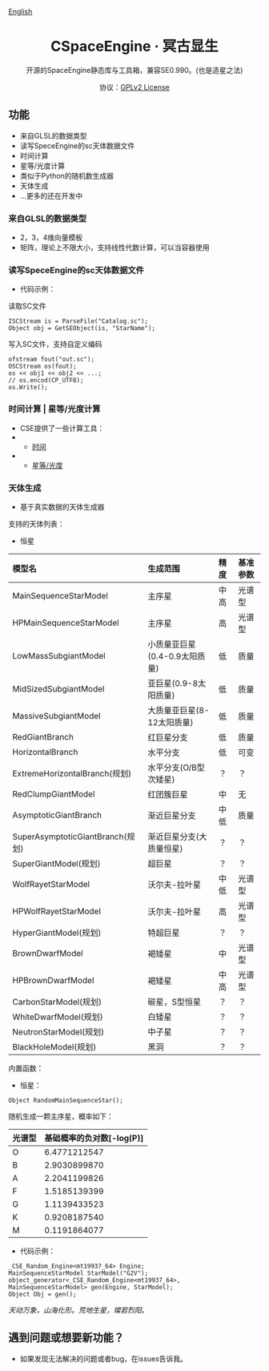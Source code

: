 ﻿[English](README.md)
<div align = "center">

# CSpaceEngine · 冥古显生

开源的SpaceEngine静态库与工具箱，兼容SE0.990。(也是造星之法)

协议：[GPLv2 License](https://www.gnu.org/licenses/old-licenses/gpl-2.0.html)

</div>

## 功能
 - 来自GLSL的数据类型
 - 读写SpeceEngine的sc天体数据文件
 - 时间计算
 - 星等/光度计算
 - 类似于Python的随机数生成器
 - 天体生成
 - ...更多的还在开发中

### 来自GLSL的数据类型
 - 2，3，4维向量模板
 - 矩阵，理论上不限大小，支持线性代数计算，可以当容器使用

### 读写SpeceEngine的sc天体数据文件
 - 代码示例：

读取SC文件
```读取SC文件
ISCStream is = ParseFile("Catalog.sc");
Object obj = GetSEObject(is, "StarName");
```

写入SC文件，支持自定义编码
```写入SC文件
ofstream fout("out.sc");
OSCStream os(fout);
os << obj1 << obj2 << ...;
// os.encod(CP_UTF8);
os.Write();
```

### 时间计算 | 星等/光度计算
 - CSE提供了一些计算工具：
 - * [时间](CSE_Core/datetime/JulianCalculator.cpp)
 - * [星等/光度](CSE_Core/lumine/StarMagLumCalculator.cpp)

### 天体生成
 - 基于真实数据的天体生成器

支持的天体列表：

 * 恒星

| 模型名 | 生成范围 | 精度 | 基准参数 |
|:------|:-----|:----|:-----|
| MainSequenceStarModel | 主序星 | 中高 | 光谱型 |
| HPMainSequenceStarModel | 主序星 | 高 | 光谱型 |
| LowMassSubgiantModel | 小质量亚巨星(0.4-0.9太阳质量) | 低 | 质量 |
| MidSizedSubgiantModel | 亚巨星(0.9-8太阳质量) | 低 | 质量 |
| MassiveSubgiantModel | 大质量亚巨星(8-12太阳质量) | 低 | 质量 |
| RedGiantBranch | 红巨星分支 | 低 | 质量 |
| HorizontalBranch | 水平分支 | 低 | 可变 |
| ExtremeHorizontalBranch(规划) | 水平分支(O/B型次矮星) | ？ | ？ |
| RedClumpGiantModel | 红团簇巨星 | 中 | 无 |
| AsymptoticGiantBranch | 渐近巨星分支 | 中低 | 质量 |
| SuperAsymptoticGiantBranch(规划) | 渐近巨星分支(大质量恒星) | ？ | ？ |
| SuperGiantModel(规划) | 超巨星 | ？ | ？ |
| WolfRayetStarModel | 沃尔夫-拉叶星 | 中低 | 光谱型 |
| HPWolfRayetStarModel | 沃尔夫-拉叶星 | 高 | 光谱型 |
| HyperGiantModel(规划) | 特超巨星 | ？ | ？ |
| BrownDwarfModel | 褐矮星 | 中 | 光谱型 |
| HPBrownDwarfModel | 褐矮星 | 中高 | 光谱型 |
| CarbonStarModel(规划) | 碳星，S型恒星 | ？ | ？ |
| WhiteDwarfModel(规划) | 白矮星 | ？ | ？ |
| NeutronStarModel(规划) | 中子星 | ？ | ？ |
| BlackHoleModel(规划) | 黑洞 | ？ | ？ |

内置函数：

 * 恒星：
```
Object RandomMainSequenceStar();
```
随机生成一颗主序星，概率如下：

| 光谱型 | 基础概率的负对数[-log(P)] |
|:-------|:--------|
| O | 6.4771212547 |
| B | 2.9030899870 |
| A | 2.2041199826 |
| F | 1.5185139399 |
| G | 1.1139433523 |
| K | 0.9208187540 |
| M | 0.1191864077 |

 - 代码示例：
```generating
_CSE_Random_Engine<mt19937_64> Engine;
MainSequenceStarModel StarModel("G2V");
object_generator<_CSE_Random_Engine<mt19937_64>, MainSequenceStarModel> gen(Engine, StarModel);
Object Obj = gen();
```

_天动万象，山海化形。荒地生星，璨若烈阳。_

## 遇到问题或想要新功能？
 - 如果发现无法解决的问题或者bug，在issues告诉我。
